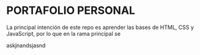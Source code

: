 # PORTAFOLIO PERSONAL

La principal intención de este repo es aprender las bases de HTML, CSS y JavaScript, por lo que en la rama principal se 

askjnandsjasnd
